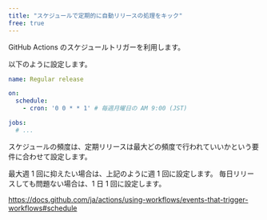 ```yaml
---
title: "スケジュールで定期的に自動リリースの処理をキック"
free: true
---
```


GitHub Actions のスケジュールトリガーを利用します。

以下のように設定します。

```yaml:.github/workflows/regular-release.yml
name: Regular release

on:
  schedule:
    - cron: '0 0 * * 1' # 毎週月曜日の AM 9:00 (JST)

jobs:
  # ...
```

スケジュールの頻度は、定期リリースは最大どの頻度で行われていいかという要件に合わせて設定します。

最大週 1 回に抑えたい場合は、上記のように週 1 回に設定します。
毎日リリースしても問題ない場合は、1 日 1 回に設定します。

https://docs.github.com/ja/actions/using-workflows/events-that-trigger-workflows#schedule
